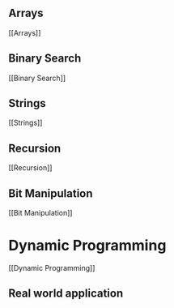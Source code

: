 ## Arrays
[[Arrays]]

## Binary Search
[[Binary Search]]

## Strings
[[Strings]]

## Recursion
[[Recursion]]

## Bit Manipulation
[[Bit Manipulation]]

# Dynamic Programming
[[Dynamic Programming]]


## Real world application
